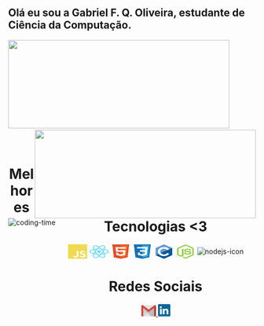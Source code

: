 <h2>Olá eu sou a Gabriel F. Q. Oliveira, estudante de Ciência da Computação.</h2>

<div>
  
  <img  height="180em" width="450px" src="https://github-readme-stats.vercel.app/api?username=GabrielFQuaresma&show_icons=true&theme=great-gatsby&include_all_commits=true&count_private=true"/>
  <img align="right" height="180em"  width="450px" src="https://github-readme-stats.vercel.app/api/top-langs/?username=GabrielFQuaresma&layout=compact&langs_count=16&theme=great-gatsby"/>
</div>
<br>

<div  align="center"> 
  <div style="display: inline_block"><br>
    <img align="left" height="250" alt="coding-time" src="code.gif">
    <h1 align="center">Melhores Tecnologias <3</h1>
    <img align="center" height="30" width="40" alt="js-icon"  src="https://raw.githubusercontent.com/devicons/devicon/master/icons/javascript/javascript-plain.svg">
    <img align="center" height="30" width="40" alt="react-icon" src="https://raw.githubusercontent.com/devicons/devicon/master/icons/react/react-original.svg">
    <img align="center" height="30" width="40" alt="html-icon" src="https://raw.githubusercontent.com/devicons/devicon/master/icons/html5/html5-original.svg">
    <img align="center" height="30" width="40" alt="css-icon" src="https://raw.githubusercontent.com/devicons/devicon/master/icons/css3/css3-original.svg">
    <img align="center" height="30" width="40" alt="c-icon" src="https://raw.githubusercontent.com/devicons/devicon/master/icons/c/c-original.svg">
    <img align="center" height="30" width="40" alt="nodejs-icon" src="https://raw.githubusercontent.com/devicons/devicon/master/icons/nodejs/nodejs-original.svg">
    <img align="center" height="30" width="40" alt="nodejs-icon" src="https://raw.githubusercontent.com/jmnote/z-icons/master/svg/cpp.svg">
   </div>
    
  
  <h1 align="center">Redes Sociais</h1>
    <a href = "mailto: work.gabriel.quaresma@gmail.com">
      <img width="30" src="gmail.svg">
    </a>
    <a href = "https://www.linkedin.com/in/gabrielf-oliveira/">
      <img width="25" src="linkedin.svg">
